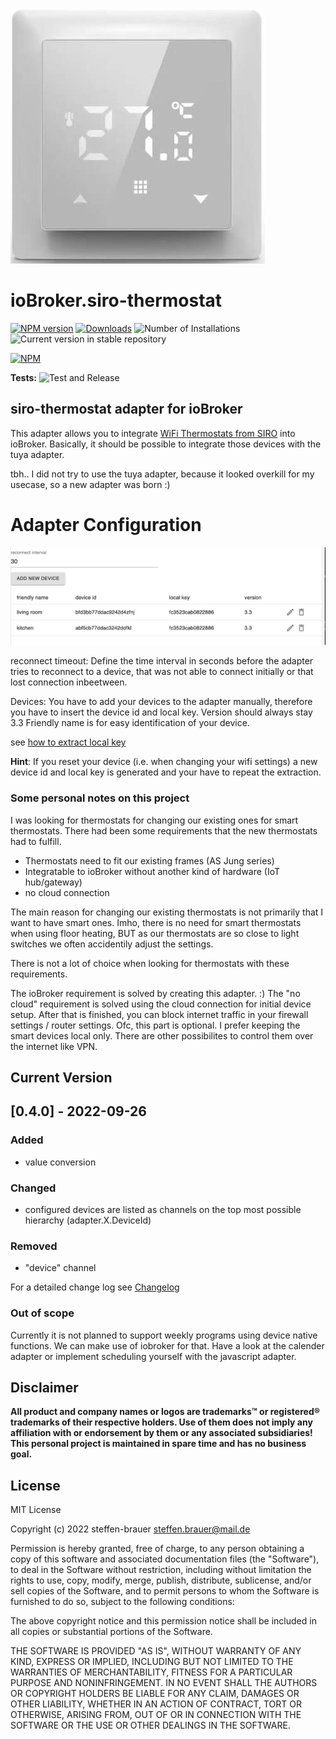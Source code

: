 ![Logo](admin/siro-thermostat.png)
# ioBroker.siro-thermostat

[![NPM version](https://img.shields.io/npm/v/iobroker.siro-thermostat.svg)](https://www.npmjs.com/package/iobroker.siro-thermostat)
[![Downloads](https://img.shields.io/npm/dm/iobroker.siro-thermostat.svg)](https://www.npmjs.com/package/iobroker.siro-thermostat)
![Number of Installations](https://iobroker.live/badges/siro-thermostat-installed.svg)
![Current version in stable repository](https://iobroker.live/badges/siro-thermostat-stable.svg)

[![NPM](https://nodei.co/npm/iobroker.siro-thermostat.png?downloads=true)](https://nodei.co/npm/iobroker.siro-thermostat/)

**Tests:** ![Test and Release](https://github.com/steffen-brauer/ioBroker.siro-thermostat/workflows/Test%20and%20Release/badge.svg)

## siro-thermostat adapter for ioBroker

This adapter allows you to integrate [WiFi Thermostats from SIRO](https://smart-life24.de/produktwelt/wlan-smart-raumthermostat-sl06116w/) into ioBroker.
Basically, it should be possible to integrate those devices with the tuya adapter.

tbh.. I did not try to use the tuya adapter, because it looked overkill for my usecase, so a new adapter was born :)



# Adapter Configuration

![This is an image](docs/settings.png)

reconnect timeout: Define the time interval in seconds before the adapter tries to reconnect to a device, that was not able to connect initially or that lost connection inbeetween.

Devices:
You have to add your devices to the adapter manually,
therefore you have to insert the device id and local key. Version should always stay 3.3
Friendly name is for easy identification of your device.

see [how to extract local key](docs/how-to-extract-local-key.md)

**Hint**: If you reset your device (i.e. when changing your wifi settings) a new device id and local key is generated and your have to repeat the extraction.


### Some personal notes on this project

I was looking for thermostats for changing our existing ones for smart thermostats.
There had been some requirements that the new thermostats had to fulfill.
- Thermostats need to fit our existing frames (AS Jung series)
- Integratable to ioBroker without another kind of hardware (IoT hub/gateway)
- no cloud connection

The main reason for changing our existing thermostats is not primarily that I want to have smart ones.
Imho, there is no need for smart thermostats when using floor heating, BUT as our thermostats are so close
to light switches we often accidentily adjust the settings.

There is not a lot of choice when looking for thermostats with these requirements.

The ioBroker requirement is solved by creating this adapter. :) 
The "no cloud" requirement is solved using the cloud connection for initial device setup. After that is finished, you can block internet traffic in your firewall settings / router settings. Ofc, this part is optional. I prefer keeping the smart devices local only. There are other possibilites to control them over the internet like VPN.


## Current Version

## [0.4.0] - 2022-09-26
### Added
- value conversion 

### Changed
- configured devices are listed as channels on the top most possible hierarchy (adapter.X.DeviceId)

### Removed
- "device" channel

For a detailed change log see [Changelog](CHANGELOG.md)


### **Out of scope**
Currently it is not planned to support weekly programs using device native functions. We can make use of iobroker for that. Have a look at the calender adapter or implement scheduling yourself with the javascript adapter.

## Disclaimer
**All product and company names or logos are trademarks™ or registered® trademarks of their respective holders. Use of them does not imply any affiliation with or endorsement by them or any associated subsidiaries! This personal project is maintained in spare time and has no business goal.**

## License
MIT License

Copyright (c) 2022 steffen-brauer <steffen.brauer@mail.de>

Permission is hereby granted, free of charge, to any person obtaining a copy
of this software and associated documentation files (the "Software"), to deal
in the Software without restriction, including without limitation the rights
to use, copy, modify, merge, publish, distribute, sublicense, and/or sell
copies of the Software, and to permit persons to whom the Software is
furnished to do so, subject to the following conditions:

The above copyright notice and this permission notice shall be included in all
copies or substantial portions of the Software.

THE SOFTWARE IS PROVIDED "AS IS", WITHOUT WARRANTY OF ANY KIND, EXPRESS OR
IMPLIED, INCLUDING BUT NOT LIMITED TO THE WARRANTIES OF MERCHANTABILITY,
FITNESS FOR A PARTICULAR PURPOSE AND NONINFRINGEMENT. IN NO EVENT SHALL THE
AUTHORS OR COPYRIGHT HOLDERS BE LIABLE FOR ANY CLAIM, DAMAGES OR OTHER
LIABILITY, WHETHER IN AN ACTION OF CONTRACT, TORT OR OTHERWISE, ARISING FROM,
OUT OF OR IN CONNECTION WITH THE SOFTWARE OR THE USE OR OTHER DEALINGS IN THE
SOFTWARE.